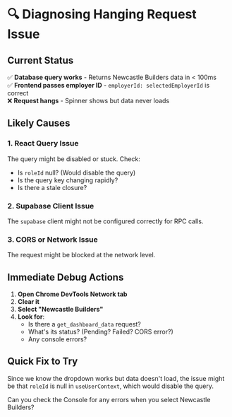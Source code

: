 # 🔍 Diagnosing Hanging Request Issue

## Current Status
✅ **Database query works** - Returns Newcastle Builders data in < 100ms  
✅ **Frontend passes employer ID** - `employerId: selectedEmployerId` is correct  
❌ **Request hangs** - Spinner shows but data never loads

## Likely Causes

### 1. React Query Issue
The query might be disabled or stuck. Check:
- Is `roleId` null? (Would disable the query)
- Is the query key changing rapidly?
- Is there a stale closure?

### 2. Supabase Client Issue  
The `supabase` client might not be configured correctly for RPC calls.

### 3. CORS or Network Issue
The request might be blocked at the network level.

## Immediate Debug Actions

1. **Open Chrome DevTools Network tab**
2. **Clear it**
3. **Select "Newcastle Builders"**
4. **Look for**:
   - Is there a `get_dashboard_data` request?
   - What's its status? (Pending? Failed? CORS error?)
   - Any console errors?

## Quick Fix to Try

Since we know the dropdown works but data doesn't load, the issue might be that `roleId` is null in `useUserContext`, which would disable the query.

Can you check the Console for any errors when you select Newcastle Builders?
